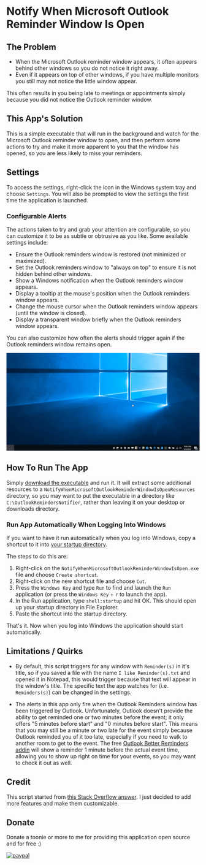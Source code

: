 # Notify When Microsoft Outlook Reminder Window Is Open

## The Problem

- When the Microsoft Outlook reminder window appears, it often appears behind other windows so you do not notice it right away.
- Even if it appears on top of other windows, if you have multiple monitors you still may not notice the little window appear.

This often results in you being late to meetings or appointments simply because you did not notice the Outlook reminder window.

## This App's Solution

This is a simple executable that will run in the background and watch for the Microsoft Outlook reminder window to open, and then perform some actions to try and make it more apparent to you that the window has opened, so you are less likely to miss your reminders.

## Settings

To access the settings, right-click the icon in the Windows system tray and choose `Settings`.
You will also be prompted to view the settings the first time the application is launched.

### Configurable Alerts

The actions taken to try and grab your attention are configurable, so you can customize it to be as subtle or obtrusive as you like. Some available settings include:

- Ensure the Outlook reminders window is restored (not minimized or maximized).
- Set the Outlook reminders window to "always on top" to ensure it is not hidden behind other windows.
- Show a Windows notification when the Outlook reminders window appears.
- Display a tooltip at the mouse's position when the Outlook reminders window appears.
- Change the mouse cursor when the Outlook reminders window appears (until the window is closed).
- Display a transparent window briefly when the Outlook reminders window appears.

You can also customize how often the alerts should trigger again if the Outlook reminders window remains open.

![Alerts Demo Gif][AlertsDemoGif]

## How To Run The App

Simply [download the executable][DownloadLatestVersionOfExecutableUrl] and run it.
It will extract some additional resources to a `NotifyWhenMicrosoftOutlookReminderWindowIsOpenResources` directory, so you may want to put the executable in a directory like `C:\OutlookRemindersNotifier`, rather than leaving it on your desktop or downloads directory.

### Run App Automatically When Logging Into Windows

 If you want to have it run automatically when you log into Windows, copy a shortcut to it into [your startup directory][HowToOpenStartupDirectoryInstructionsUrl].

 The steps to do this are:

 1. Right-click on the `NotifyWhenMicrosoftOutlookReminderWindowIsOpen.exe` file and choose `Create shortcut`.
 2. Right-click on the new shortcut file and choose `Cut`.
 3. Press the `Windows Key` and type `Run` to find and launch the `Run` application (or press the `Windows Key` + `r` to launch the app).
 4. In the Run application, type `shell:startup` and hit OK. This should open up your startup directory in File Explorer.
 5. Paste the shortcut into the startup directory.

That's it.
Now when you log into Windows the application should start automatically.

## Limitations / Quirks

- By default, this script triggers for any window with `Reminder(s)` in it's title, so if you saved a file with the name `I like Reminder(s).txt` and opened it in Notepad, this would trigger because that text will appear in the window's title.
The specific text the app watches for (i.e. `Reminders(s)`) can be changed in the settings.

- The alerts in this app only fire when the Outlook Reminders window has been triggered by Outlook.
Unfortunately, Outlook doesn't provide the ability to get reminded one or two minutes before the event; it only offers "5 minutes before start" and "0 minutes before start".
This means that you may still be a minute or two late for the event simply because Outlook reminded you of it too late, especially if you need to walk to another room to get to the event.
The free [Outlook Better Reminders addin][OutlookBetterRemindersOutlookAddinGitHubUrl] will show a reminder 1 minute before the actual event time, allowing you to show up right on time for your events, so you may want to check it out as well.

## Credit

This script started from [this Stack Overflow answer][StackOverflowPostThatScriptStartedFromUrl].
I just decided to add more features and make them customizable.

## Donate

Donate a toonie or more to me for providing this application open source and for free :)

[![paypal](https://www.paypalobjects.com/en_US/i/btn/btn_donateCC_LG.gif)](https://www.paypal.com/cgi-bin/webscr?cmd=_s-xclick&hosted_button_id=7DDL257P2DN9A)

<!-- Links -->
[DownloadLatestVersionOfExecutableUrl]: https://github.com/deadlydog/NotifyWhenMicrosoftOutlookReminderWindowIsOpen/releases
[HowToOpenStartupDirectoryInstructionsUrl]: https://www.thewindowsclub.com/startup-folder-in-windows-8
[StackOverflowPostThatScriptStartedFromUrl]: https://stackoverflow.com/a/35154133/602585
[OutlookBetterRemindersOutlookAddinGitHubUrl]: https://ben-spiller.github.io/OutlookBetterReminders/
[AlertsDemoGif]: docs/Images/AlertsDemo.gif
